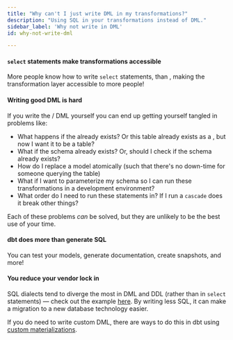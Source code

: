 ```yaml
---
title: "Why can't I just write DML in my transformations?"
description: "Using SQL in your transformations instead of DML."
sidebar_label: 'Why not write in DML'
id: why-not-write-dml

---
```


#### `select` statements make transformations accessible

More people know how to write `select` statements, than <Term id="dml" />, making the transformation layer accessible to more people!

#### Writing good DML is hard

If you write the <Term id="ddl" /> / DML yourself you can end up getting yourself tangled in problems like:

* What happens if the <Term id="table" /> already exists? Or this table already exists as a <Term id="view" />, but now I want it to be a table?
* What if the schema already exists? Or, should I check if the schema already exists?
* How do I replace a model atomically (such that there's no down-time for someone querying the table)
* What if I want to parameterize my schema so I can run these transformations in a development environment?
* What order do I need to run these statements in? If I run a `cascade` does it break other things?

Each of these problems _can_ be solved, but they are unlikely to be the best use of your time.

#### dbt does more than generate SQL

You can test your models, generate documentation, create snapshots, and more!

#### You reduce your vendor lock in

SQL dialects tend to diverge the most in DML and DDL (rather than in `select` statements) — check out the example [here](/faqs/models/sql-dialect). By writing less SQL, it can make a migration to a new database technology easier.

If you do need to write custom DML, there are ways to do this in dbt using [custom materializations](/guides/creating-new-materializations).
